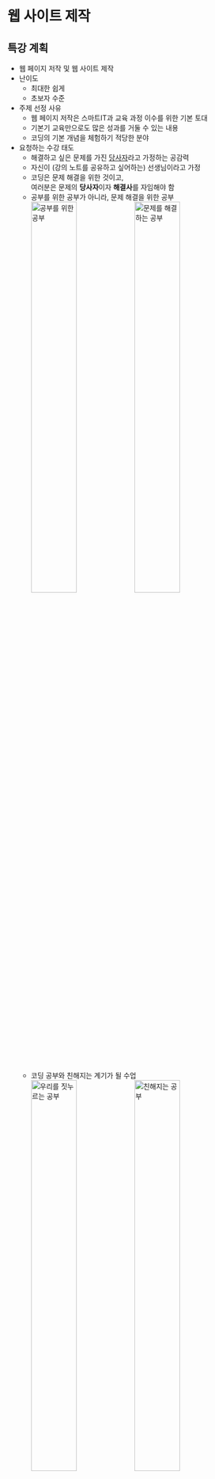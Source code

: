 # 웹 사이트 제작

## 특강 계획
- 웹 페이지 저작 및 웹 사이트 제작
- 난이도
    - 최대한 쉽게
    - 초보자 수준
- 주제 선정 사유
    - 웹 페이지 저작은 스마트IT과 교육 과정 이수를 위한 기본 토대
    - 기본기 교육만으로도 많은 성과를 거둘 수 있는 내용
    - 코딩의 기본 개념을 체험하기 적당한 분야
- 요청하는 수강 태도
    - 해결하고 싶은 문제를 가진 <u>당사자</u>라고 가정하는 공감력
    - 자신이 (강의 노트를 공유하고 싶어하는) 선생님이라고 가정
    - 코딩은 문제 해결을 위한 것이고,  
    여러분은 문제의 **당사자**이자 **해결사**를 자임해야 함
    - 공부를 위한 공부가 아니라, 문제 해결을 위한 공부  
        <img alt="공부를 위한 공부" src="https://s3-ap-northeast-2.amazonaws.com/opentutorials-user-file/course/3084/7519.png" width="45%">
        <img alt="문제를 해결하는 공부" src="https://s3-ap-northeast-2.amazonaws.com/opentutorials-user-file/course/3084/7518.png" width="45%">
    - 코딩 공부와 친해지는 계기가 될 수업  
        <img alt="우리를 짓누르는 공부" src="https://s3-ap-northeast-2.amazonaws.com/opentutorials-user-file/course/3084/7520.png" width="45%">
        <img alt="친해지는 공부" src="https://s3-ap-northeast-2.amazonaws.com/opentutorials-user-file/course/3084/7522.png" width="45%">

## 기획
- 기획의 의미
    - 새로운 것을 만들려면, 사전에 준비와 계획이 필요함
    - 문제의 인식에서 출발  
    - 만들려고 하는 것을 상상해보고, 계획하는 과정  
      ![기획자](https://s3-ap-northeast-2.amazonaws.com/opentutorials-user-file/module/3135/7546.png)
- 지금부터 우리는 기획자!  
- 우리가 만들고 싶은 웹 화면  
  ![화면 기획](https://s3-ap-northeast-2.amazonaws.com/opentutorials-user-file/module/3135/7547.png)
    1. 화면 상단에 수업의 제목
    2. 화면 좌측에 수업의 목록(메뉴)
    3. 화면 우측에 선택한 내용(제목/동영상/본문)

## 코딩 (구경하기)
- 유용한 사이트
    - [github.com](https://github.com/)
    - [codepen.io](https://codepen.io//) 
    - [한글입숨](http://hangul.thefron.me/)
- 코딩과 실행
    - HTML 코드 입력과 렌더링의 차이
    - 코딩: 우리는 코드를 작성 
    - 실행: 컴퓨터는 코드를 실행
    - 코드는 원인, 화면은 결과
- 코드와 언어
    - 코드는 컴퓨터에게 지시하는 작업 명령서(지시서)
    - 원천 코드(source code)는 컴퓨터 언어로 사람이 작성함
    - 작성된 코드 덩어리를 애플리케이션, 앱, (응용) 프로그램, 정보 시스템 등으로 부름
    - 컴퓨터 언어도 사람의 언어처럼 매우 다양함
    - 유명한 컴퓨터 언어의 예: HTML, CSS, JavaScript, Python, Java, C, C++, PHP, SQL, ...  
    - [프로그래밍 언어 순위](https://untitledtblog.tistory.com/165)
    ![컴퓨터 언어](https://s3-ap-northeast-2.amazonaws.com/opentutorials-user-file/module/3135/7551.png)
- HTML
    - 우리 수업의 주제
    - 웹 문서를 만드는 컴퓨터 언어
    - 웹 문서의 내용을 정의하는 역할
    - 웹 문서의 모양은 CSS 언어로 작성
    - 웹 문서의 동작은 JavaScript로 작성
- HTML은 배우기 쉬움  
    - 쉽지만, 중요함  
      <img src="https://s3-ap-northeast-2.amazonaws.com/opentutorials-user-file/module/3135/7552.png" width="45%">
      <img src="https://s3-ap-northeast-2.amazonaws.com/opentutorials-user-file/module/3135/7553.png" width="45%">
    - 웹 문서를 작성하는 도구
    - 여러분이 맨 처음 배우는 컴퓨터 언어
- 공공재(public domain)
    - 무료로 쓸 수 있도록, 공개되어 있는
    - 세종대왕은 자신이 창제한 한글에 저작권을 설정하지 않았음  
    - 팀 버너스 리는 자신이 창제한 웹에 저작권을 설정하지 않았음
- 웹 세상에 첫 발을 들여놓은 여러분을 환영함    

## 코딩 준비
- 코드 편집을 위한 SW 종류
    - 윈도: 메모장, Atom
    - 맥: 텍스트 편집기
    - 리눅스: gedit, nano, vim  
    ![notepad](https://s3-ap-northeast-2.amazonaws.com/opentutorials-user-file/module/3135/7574.png)
- Atom 설치
    - 우리 수업에서는 [github.com](https://github.com/)에서 만든 Atom 편집기로 통일  
    - [https://atom.io/](https://atom.io/)에서 프로그램을 다운로드하고 설치  
      ![atom](https://s3-ap-northeast-2.amazonaws.com/opentutorials-user-file/module/3135/7575.png)
- Atom 실행 모습
    - 좌측은 프로젝트(폴더) 파일 목록
    - 우측은 선택한 파일의 편집 영역  
      ![아톰 실행 화면](https://s3-ap-northeast-2.amazonaws.com/opentutorials-user-file/module/3135/7576.png)
- 컴퓨터 화면 배치
    - 좌측: 웹 브라우저
    - 우측: Atom  
      ![화면 배치](https://s3-ap-northeast-2.amazonaws.com/opentutorials-user-file/module/3135/7578.png)
- 실습 폴더 생성  
    - 실습 파일을 저장할 (프로젝트) 폴더를 바탕화면에 WEB라는 이름으로 생성
    - Atom 좌측 화면에 WEB (프로젝트) 폴더가 표시되도록 지정  
      `메뉴 → File → Add project folder`  
      ![](https://s3-ap-northeast-2.amazonaws.com/opentutorials-user-file/module/3135/7583.png)
- 실습 파일 생성
    - Atom 좌측 화면에서,  
      WEB 폴더를 오른쪽 클릭해서 New File을 선택하고,  
      '1.html' 입력 후 엔터  
      ![Atom new file](https://s3-ap-northeast-2.amazonaws.com/opentutorials-user-file/module/3135/7584.png)
    - 방금 생성한 파일의 확장자는 html
        - MS 워드 파일의 확장자는 doc
        - PDF 파일의 확장자는 pdf
        - 웹 문서 파일의 확장자는 html
- 실습 파일 오픈
    - Atom에서 오픈하려면, Atom 왼쪽 화면에 보이는 `1.html` 파일을 클릭
    - 웹 브라우저에서 오픈하려면, 
        - 윈도우: Ctrl + O(알파벳)
        - 맥: Cmd + O(알파벳)  
      ![파일 열기](https://s3-ap-northeast-2.amazonaws.com/opentutorials-user-file/module/3135/7592.png)
    - 또는 윈도우 탐색기나 맥 파인더에서 `1.html` 파일을 더블클릭해도 웹 브라우저에서 오픈 가능함
- 실습 파일 편집
    - 편집 화면에 'hello web' 입력하고 저장(윈도우: Ctrl + S, 맥: Cmd + S)  
      ![atom에서 편집](https://s3-ap-northeast-2.amazonaws.com/opentutorials-user-file/module/3135/7588.png)
    - 웹 브라우저 새로고침  
      ![웹 브라우저 새로고침](https://s3-ap-northeast-2.amazonaws.com/opentutorials-user-file/module/3135/7590.png)
- 첫 웹 문서 제작을 축하!
    - 이제까지는 웹 문화의 **소비자**로 살아온 시간
    - 이제부터는 웹 문화의 **생산자**로 살아갈 시간
- 자주 묻는 질문
    - Atom 설치 실패: 다른 에디터를 써도 무방하고, 윈도우 메모장을 써도 가능함
    - Atom 자동 줄바꿈: 메뉴에서 `file -> settings -> editor -> Soft Wrap` 항목을 체크

## 기본 문법 - 태그
- 진짜 코딩 시작
    - 기획서 다시 보기  
    ![다시 기획서](https://s3-ap-northeast-2.amazonaws.com/opentutorials-user-file/module/3135/7594.jpeg)
    - "쪼개서 해결하기!" 작전으로, 붉은색 부분부터 작업
    - 문제와 해결의 당사자라는 감정 이입 신공을 발휘하면서
    - 상상력을 발휘해서, 나의 어떤 상황에 응용이 가능할까를 고민하면서 
- `html.html` 파일에 다음 내용을 입력/저장하고, 브라우저 새로고침  
    <p class="codepen" data-height="174" data-theme-id="light" data-default-tab="html,result" data-user="logistex" data-slug-hash="GRjYZPW" style="height: 174px; box-sizing: border-box; display: flex; align-items: center; justify-content: center; border: 2px solid; margin: 1em 0; padding: 1em;" data-pen-title="start html.html">
    <span>See the Pen <a href="https://codepen.io/logistex/pen/GRjYZPW">
    start html.html</a> by logistex (<a href="https://codepen.io/logistex">@logistex</a>)
    on <a href="https://codepen.io">CodePen</a>.</span>
    </p>
    <script async src="https://cpwebassets.codepen.io/assets/embed/ei.js"></script>
- 축하!
- HTML 문서에서 
    - 공백을 반복해도 무효
    - 줄 바꿈을 해도 무효
    - 그럼 어떻게 하나요 ... ?
    - 해결 방법은 뒤에 공부할 예정
- 강조 표시
    - 'creating web pages'를 강조하려면, `<strong></strong>` 태그를 적용
    - 태그마다 역할이 지정되어 있다는 점을 인식해야 함
- 추가적 강조    
    - 'creating web pages'에서 'web'을 더 강조하려면, `<u></u>` 태그를 적용  
    <p class="codepen" data-height="169" data-theme-id="light" data-default-tab="html,result" data-user="logistex" data-slug-hash="vYXzxjq" style="height: 169px; box-sizing: border-box; display: flex; align-items: center; justify-content: center; border: 2px solid; margin: 1em 0; padding: 1em;" data-pen-title="emphasize.html">
      <span>See the Pen <a href="https://codepen.io/logistex/pen/vYXzxjq">
      emphasize.html</a> by logistex (<a href="https://codepen.io/logistex">@logistex</a>)
      on <a href="https://codepen.io">CodePen</a>.</span>
    </p>
    <script async src="https://cpwebassets.codepen.io/assets/embed/ei.js"></script>    
- 코딩 내용을 반추
    - 태그(tag) 
        - 옷에 붙어 있는 태그
        - SNS에서 사용하는 해시 태그
        - HTML 태그  
        ![태그 위력](https://s3-ap-northeast-2.amazonaws.com/opentutorials-user-file/module/3135/7596.jpeg)
    - 쌍을 이루는 태그
        - 여는 태그
        - 닫는 태그  
    - 쌍이 없는 단독 태그도 있음
    - 태그는 중첩 가능함
- HTML 태그의 바다를 경험한 여러분에게 축하!  
  ![태그로 다이빙](https://s3-ap-northeast-2.amazonaws.com/opentutorials-user-file/module/3135/7597.jpeg)
- 한글이 깨지는 경우  
    - 윈도우는 기본적으로 "cp949"라는 인코딩 방식을 사용함
    - cmd 창을 열어서 `chcp` 명령을 실행시켜보면 확인 가능함
    - 윈도우에서 제공되는 메모장으로 `html.html` 파일을 열어보면 한글이 깨짐
    - 윈도우 기본 코드 페이지를 "utf-8"로 변경하려면  
        - 일회성 변경: cmd 창에서 `chcp 65001` 명령을 실행하면 됨
        - 영구적 변경: 레지스트리를 수정해야 하는데,  
          [윈도10 CMD 코드 페이지 변경](https://extrememanual.net/12502) 참고
    - `<meta charset="utf-8">` 코드를 `1.html` 앞 부분에 추가
    - Atom에서 저장할 때 사용하는 인코딩 방식은 "utf-8"
    - 웹 브라우저에서 파일을 오픈할 때 사용할 인코딩 방식을 동일하게 지정
    - 요약
        - html 파일을 저장할 때 사용한 인코딩 방식과  
        - 웹 브라우저에게 알려줄 인코딩 방식을 일치시켜야 함 
    
## 혁명적 변화의 시대
- 시험에 대한 오해
    - "중요한 것은 어렵고, 쉬운 것은 사소하다?"
    - "쉬운 것은 시험에 잘 안나오니까!"
    - 시험의 역기능 혹은 부작용
- 시험의 본질
    - 얼마나 잘 습득했는지를 평가하려는 것이 본질
    - 상대평가 체제에서 순위 변별력을 담보하기 위한 본말의 전도
- 쉽지만, (쉽고 중요한) 기본에 충실해야!
    - 쉽지만 중요한 기본 개념이 실무 기술의 대부분을 차지함
    - 공부가 깊어질수록 점점 어려운 것을 배우게 되지만, 기초가 중요함  
    ![](https://s3-ap-northeast-2.amazonaws.com/opentutorials-user-file/module/3135/7825.jpeg)
- 지금가지 우리가 배운 것
    - HTML 태그 2 개
    - 태그를 배우기 전과 후의 여러분은 크게 달라졌음 
    - 너무 심한 과장일까?
    ![배움 전후](https://s3-ap-northeast-2.amazonaws.com/opentutorials-user-file/module/3135/7606.jpeg)    
- 과장이 아님!
    - 엄청 복잡한 HTML 문서를 해독하는 과정을 통하여 과장이 아니라는 점을 설명
    - 엄청 복잡한 HTML 문서를 획득
        - [https://www.w3.org/](https://www.w3.org/) 방문  
            ![w3c](https://s3-ap-northeast-2.amazonaws.com/opentutorials-user-file/module/3135/7608.jpeg)
        - W3C(The World Wide Web Consortium)라는 웹 표준화 기구의 홈페이지
        - W3C에서 HTML 문법의 표준을 결정함
        - W3C 웹 페이지를 오른쪽 마우스로 클릭하여 `페이지 소스보기(View Page Source)`  
          ![보이는 소스](https://s3-ap-northeast-2.amazonaws.com/opentutorials-user-file/module/3135/7610.png)
        - "모르는 내용이 많군요! 그래서 불편하죠."
- 복잡한 HTML 문서를 해독하는 과정
    - 위에서 `<h1>`으로 시작하는 코드를 살펴보면, 여전히 복잡...   
        <div class="colorscripter-code" style="color:#010101;font-family:Consolas, 'Liberation Mono', Menlo, Courier, monospace !important; position:relative !important;overflow:auto">
            <table class="colorscripter-code-table" style="margin:0;padding:0;border:none;background-color:#fafafa;border-radius:4px;" cellspacing="0" cellpadding="0">
                <tr>
                    <td style="width:5%;padding:6px;border-right:2px solid #e5e5e5">
                        <div style="margin:0;padding:0;word-break:normal;text-align:right;color:#666;font-family:Consolas, 'Liberation Mono', Menlo, Courier, monospace !important;line-height:130%">
                        <div style="line-height:130%">1</div><div style="line-height:130%">2</div><div style="line-height:130%">3</div><div style="line-height:130%">4</div><div style="line-height:130%">5</div><div style="line-height:130%">6</div></div></td>
                    <td style="width:95%;padding:6px 0;text-align:left"><div style="margin:0;padding:0;color:#010101;font-family:Consolas, 'Liberation Mono', Menlo, Courier, monospace !important;line-height:130%"><div style="padding:0 6px; white-space:pre; line-height:130%"><span style="color:#010101">&lt;</span><span style="color:#ff3399">h1</span>&nbsp;<span style="color:#0099cc">class</span>=<span style="color:#52be14">"logo"</span><span style="color:#0099cc"></span><span style="color:#010101">&gt;</span></div><div style="padding:0 6px; white-space:pre; line-height:130%">&nbsp;&nbsp;&nbsp;&nbsp;<span style="color:#010101">&lt;</span><span style="color:#ff3399">a</span>&nbsp;<span style="color:#0099cc">tabindex</span>=<span style="color:#52be14">"2"</span><span style="color:#0099cc"></span>&nbsp;<span style="color:#0099cc">accesskey</span>=<span style="color:#52be14">"1"</span><span style="color:#0099cc"></span>&nbsp;<span style="color:#0099cc">href</span>=<span style="color:#52be14">"/"</span><span style="color:#0099cc"></span><span style="color:#010101">&gt;</span></div><div style="padding:0 6px; white-space:pre; line-height:130%">&nbsp;&nbsp;&nbsp;&nbsp;&nbsp;&nbsp;&nbsp;&nbsp;<span style="color:#010101">&lt;</span><span style="color:#ff3399">img</span>&nbsp;<span style="color:#0099cc">src</span>=<span style="color:#52be14">"/2008/site/images/logo-w3c-mobile-lg"</span><span style="color:#0099cc"></span>&nbsp;<span style="color:#0099cc">width</span>=<span style="color:#52be14">"90"</span><span style="color:#0099cc"></span>&nbsp;<span style="color:#0099cc">height</span>=<span style="color:#52be14">"53"</span><span style="color:#0099cc"></span>&nbsp;<span style="color:#0099cc">alt</span>=<span style="color:#52be14">"W3C"</span><span style="color:#0099cc"></span>&nbsp;<span style="color:#0099cc">/</span><span style="color:#010101">&gt;</span></div><div style="padding:0 6px; white-space:pre; line-height:130%">&nbsp;&nbsp;&nbsp;&nbsp;<span style="color:#010101">&lt;</span><span style="color:#010101">/</span><span style="color:#ff3399">a</span><span style="color:#010101">&gt;</span>&nbsp;</div><div style="padding:0 6px; white-space:pre; line-height:130%">&nbsp;&nbsp;&nbsp;&nbsp;<span style="color:#010101">&lt;</span><span style="color:#ff3399">span</span>&nbsp;<span style="color:#0099cc">class</span>=<span style="color:#52be14">"alt-logo"</span><span style="color:#0099cc"></span><span style="color:#010101">&gt;</span>W3C<span style="color:#010101">&lt;</span><span style="color:#010101">/</span><span style="color:#ff3399">span</span><span style="color:#010101">&gt;</span>&nbsp;&nbsp;&nbsp;&nbsp;</div><div style="padding:0 6px; white-space:pre; line-height:130%"><span style="color:#010101">&lt;</span><span style="color:#010101">/</span><span style="color:#ff3399">h1</span><span style="color:#010101">&gt;</span></div></div><div style="text-align:right;margin-top:-13px;margin-right:5px;font-size:9px;font-style:italic"><a href="http://colorscripter.com/info#e" target="_blank" style="color:#e5e5e5text-decoration:none">Colored by Color Scripter</a></div></td>
                    <td style="width:5%;vertical-align:bottom;padding:0 2px 4px 0"><a href="http://colorscripter.com/info#e" target="_blank" style="text-decoration:none;color:white"><span style="font-size:9px;word-break:normal;background-color:#e5e5e5;color:white;border-radius:10px;padding:1px">cs</span></a></td></tr></table></div>
    - 이 코드에서 `<img ...>` 부분은 그림을 표시하는 태그인데, 이를 제거하면 ...
        <div class="colorscripter-code" style="width:100%;color:#010101;font-family:Consolas, 'Liberation Mono', Menlo, Courier, monospace !important; position:relative !important;overflow:auto"><table class="colorscripter-code-table" style="margin:0;padding:0;border:none;background-color:#fafafa;border-radius:4px;" cellspacing="0" cellpadding="0"><tr>
      <td style="width:5%;padding:6px;border-right:2px solid #e5e5e5"><div style="margin:0;padding:0;word-break:normal;text-align:right;color:#666;font-family:Consolas, 'Liberation Mono', Menlo, Courier, monospace !important;line-height:130%"><div style="line-height:130%">1</div><div style="line-height:130%">2</div><div style="line-height:130%">3</div><div style="line-height:130%">4</div><div style="line-height:130%">5</div></div></td>
      <td style="width:95%;padding:6px 0;text-align:left"><div style="margin:0;padding:0;color:#010101;font-family:Consolas, 'Liberation Mono', Menlo, Courier, monospace !important;line-height:130%"><div style="padding:0 6px; white-space:pre; line-height:130%"><span style="color:#010101">&lt;</span><span style="color:#ff3399">h1</span>&nbsp;<span style="color:#0099cc">class</span>=<span style="color:#52be14">"logo"</span><span style="color:#0099cc"></span><span style="color:#010101">&gt;</span></div><div style="padding:0 6px; white-space:pre; line-height:130%">&nbsp;&nbsp;&nbsp;&nbsp;<span style="color:#010101">&lt;</span><span style="color:#ff3399">a</span>&nbsp;<span style="color:#0099cc">tabindex</span>=<span style="color:#52be14">"2"</span><span style="color:#0099cc"></span>&nbsp;<span style="color:#0099cc">accesskey</span>=<span style="color:#52be14">"1"</span><span style="color:#0099cc"></span>&nbsp;<span style="color:#0099cc">href</span>=<span style="color:#52be14">"/"</span><span style="color:#0099cc"></span><span style="color:#010101">&gt;</span></div><div style="padding:0 6px; white-space:pre; line-height:130%">&nbsp;&nbsp;&nbsp;&nbsp;<span style="color:#010101">&lt;</span><span style="color:#010101">/</span><span style="color:#ff3399">a</span><span style="color:#010101">&gt;</span>&nbsp;</div><div style="padding:0 6px; white-space:pre; line-height:130%">&nbsp;&nbsp;&nbsp;&nbsp;<span style="color:#010101">&lt;</span><span style="color:#ff3399">span</span>&nbsp;<span style="color:#0099cc">class</span>=<span style="color:#52be14">"alt-logo"</span><span style="color:#0099cc"></span><span style="color:#010101">&gt;</span>W3C<span style="color:#010101">&lt;</span><span style="color:#010101">/</span><span style="color:#ff3399">span</span><span style="color:#010101">&gt;</span>&nbsp;&nbsp;&nbsp;&nbsp;</div><div style="padding:0 6px; white-space:pre; line-height:130%"><span style="color:#010101">&lt;</span><span style="color:#010101">/</span><span style="color:#ff3399">h1</span><span style="color:#010101">&gt;</span></div></div><div style="text-align:right;margin-top:-13px;margin-right:5px;font-size:9px;font-style:italic"><a href="http://colorscripter.com/info#e" target="_blank" style="color:#e5e5e5text-decoration:none">Colored by Color Scripter</a></div></td>
      <td style="width:5%;vertical-align:bottom;padding:0 2px 4px 0"><a href="http://colorscripter.com/info#e" target="_blank" style="text-decoration:none;color:white"><span style="font-size:9px;word-break:normal;background-color:#e5e5e5;color:white;border-radius:10px;padding:1px">cs</span></a></td></tr></table></div>
    - 이 코드에서 `<a>...</a>` 부분은 링크를 연결하는 역할의 태그인데, 이를 제거하면 ...
        <div class="colorscripter-code" style="width:100%;color:#010101;font-family:Consolas, 'Liberation Mono', Menlo, Courier, monospace !important; position:relative !important;overflow:auto"><table class="colorscripter-code-table" style="margin:0;padding:0;border:none;background-color:#fafafa;border-radius:4px;" cellspacing="0" cellpadding="0"><tr>
      <td style="width:5%;padding:6px;border-right:2px solid #e5e5e5"><div style="margin:0;padding:0;word-break:normal;text-align:right;color:#666;font-family:Consolas, 'Liberation Mono', Menlo, Courier, monospace !important;line-height:130%"><div style="line-height:130%">1</div><div style="line-height:130%">2</div><div style="line-height:130%">3</div></div></td>
      <td style="width:95%;padding:6px 0;text-align:left"><div style="margin:0;padding:0;color:#010101;font-family:Consolas, 'Liberation Mono', Menlo, Courier, monospace !important;line-height:130%"><div style="padding:0 6px; white-space:pre; line-height:130%"><span style="color:#010101">&lt;</span><span style="color:#ff3399">h1</span>&nbsp;<span style="color:#0099cc">class</span>=<span style="color:#52be14">"logo"</span><span style="color:#0099cc"></span><span style="color:#010101">&gt;</span></div><div style="padding:0 6px; white-space:pre; line-height:130%">&nbsp;&nbsp;&nbsp;&nbsp;<span style="color:#010101">&lt;</span><span style="color:#ff3399">span</span>&nbsp;<span style="color:#0099cc">class</span>=<span style="color:#52be14">"alt-logo"</span><span style="color:#0099cc"></span><span style="color:#010101">&gt;</span>W3C<span style="color:#010101">&lt;</span><span style="color:#010101">/</span><span style="color:#ff3399">span</span><span style="color:#010101">&gt;</span></div><div style="padding:0 6px; white-space:pre; line-height:130%"><span style="color:#010101">&lt;</span><span style="color:#010101">/</span><span style="color:#ff3399">h1</span><span style="color:#010101">&gt;</span>&nbsp;&nbsp;&nbsp;&nbsp;&nbsp;&nbsp;&nbsp;&nbsp;&nbsp;&nbsp;&nbsp;&nbsp;&nbsp;&nbsp;&nbsp;&nbsp;</div></div></td>
      <td style="vertical-align:bottom;padding:0 2px 4px 0"><a href="http://colorscripter.com/info#e" target="_blank" style="text-decoration:none;color:white"><span style="font-size:9px;word-break:normal;background-color:#e5e5e5;color:white;border-radius:10px;padding:1px">cs</span></a></td></tr></table></div>
    - 이 코드에서 `<span>...</span>` 부분은 줄바꿈 없이 어떤 효과를 연출하기 위한 태그인데, 이를 제거하면 ...
        <div class="colorscripter-code" style="color:#010101;font-family:Consolas, 'Liberation Mono', Menlo, Courier, monospace !important; position:relative !important;overflow:auto"><table class="colorscripter-code-table" style="margin:0;padding:0;border:none;background-color:#fafafa;border-radius:4px;" cellspacing="0" cellpadding="0"><tr>
      <td style="width:5%;padding:6px;border-right:2px solid #e5e5e5"><div style="margin:0;padding:0;word-break:normal;text-align:right;color:#666;font-family:Consolas, 'Liberation Mono', Menlo, Courier, monospace !important;line-height:130%"><div style="line-height:130%">1</div><div style="line-height:130%">2</div><div style="line-height:130%">3</div></div></td>
      <td style="width:95%;padding:6px 0;text-align:left"><div style="margin:0;padding:0;color:#010101;font-family:Consolas, 'Liberation Mono', Menlo, Courier, monospace !important;line-height:130%"><div style="padding:0 6px; white-space:pre; line-height:130%"><span style="color:#010101">&lt;</span><span style="color:#ff3399">h1</span>&nbsp;<span style="color:#0099cc">class</span>=<span style="color:#52be14">"logo"</span><span style="color:#0099cc"></span><span style="color:#010101">&gt;</span></div><div style="padding:0 6px; white-space:pre; line-height:130%">&nbsp;&nbsp;&nbsp;&nbsp;W3C&nbsp;&nbsp;&nbsp;&nbsp;</div><div style="padding:0 6px; white-space:pre; line-height:130%"><span style="color:#010101">&lt;</span><span style="color:#010101">/</span><span style="color:#ff3399">h1</span><span style="color:#010101">&gt;</span></div></div></td><td style="vertical-align:bottom;padding:0 2px 4px 0"><a href="http://colorscripter.com/info#e" target="_blank" style="text-decoration:none;color:white"><span style="font-size:9px;word-break:normal;background-color:#e5e5e5;color:white;border-radius:10px;padding:1px">cs</span></a></td></tr></table></div>
    - 이 코드에서 `class="logo"` 부분은 태그에 효과를 연출하기 위한 코드인데, 이를 제거하면 ...
        <div class="colorscripter-code" style="color:#010101;font-family:Consolas, 'Liberation Mono', Menlo, Courier, monospace !important; position:relative !important;overflow:auto"><table class="colorscripter-code-table" style="margin:0;padding:0;border:none;background-color:#fafafa;border-radius:4px;" cellspacing="0" cellpadding="0"><tr>
      <td style="width:5%;padding:6px;border-right:2px solid #e5e5e5"><div style="margin:0;padding:0;word-break:normal;text-align:right;color:#666;font-family:Consolas, 'Liberation Mono', Menlo, Courier, monospace !important;line-height:130%"><div style="line-height:130%">1</div><div style="line-height:130%">2</div><div style="line-height:130%">3</div></div></td>
      <td style="width:95%;padding:6px 0;text-align:left"><div style="margin:0;padding:0;color:#010101;font-family:Consolas, 'Liberation Mono', Menlo, Courier, monospace !important;line-height:130%"><div style="padding:0 6px; white-space:pre; line-height:130%"><span style="color:#010101">&lt;</span><span style="color:#ff3399">h1</span><span style="color:#010101">&gt;</span></div><div style="padding:0 6px; white-space:pre; line-height:130%">&nbsp;&nbsp;&nbsp;&nbsp;W3C&nbsp;&nbsp;&nbsp;&nbsp;</div><div style="padding:0 6px; white-space:pre; line-height:130%"><span style="color:#010101">&lt;</span><span style="color:#010101">/</span><span style="color:#ff3399">h1</span><span style="color:#010101">&gt;</span></div></div></td>
      <td style="vertical-align:bottom;padding:0 2px 4px 0"><a href="http://colorscripter.com/info#e" target="_blank" style="text-decoration:none;color:white"><span style="font-size:9px;word-break:normal;background-color:#e5e5e5;color:white;border-radius:10px;padding:1px">cs</span></a></td></tr></table></div>
    - 결국 다음과 같은 `<h1>` 태그만 남는다는 ...    
        <div class="colorscripter-code" style="width:100%;color:#010101;font-family:Consolas, 'Liberation Mono', Menlo, Courier, monospace !important; position:relative !important;overflow:auto"><table class="colorscripter-code-table" style="margin:0;padding:0;border:none;background-color:#fafafa;border-radius:4px;" cellspacing="0" cellpadding="0"><tr>
      <td style="width:5%;padding:6px;border-right:2px solid #e5e5e5"><div style="margin:0;padding:0;word-break:normal;text-align:right;color:#666;font-family:Consolas, 'Liberation Mono', Menlo, Courier, monospace !important;line-height:130%"><div style="line-height:130%">1</div></div></td>
      <td style="width:95%;padding:6px 0;text-align:left"><div style="margin:0;padding:0;color:#010101;font-family:Consolas, 'Liberation Mono', Menlo, Courier, monospace !important;line-height:130%"><div style="padding:0 6px; white-space:pre; line-height:130%"><span style="color:#010101">&lt;</span><span style="color:#ff3399">h1</span><span style="color:#010101">&gt;</span>W3C<span style="color:#010101">&lt;</span><span style="color:#010101">/</span><span style="color:#ff3399">h1</span><span style="color:#010101">&gt;</span></div></div></td>
      <td style="vertical-align:bottom;padding:0 2px 4px 0"><a href="http://colorscripter.com/info#e" target="_blank" style="text-decoration:none;color:white"><span style="font-size:9px;word-break:normal;background-color:#e5e5e5;color:white;border-radius:10px;padding:1px">cs</span></a></td></tr></table></div>
- `h1` 태그의 의미를 탐구
    - 이 코드는 무엇을 지시하는 걸까요?
        - 무엇을 지시하는지는 몰라도, 
        - `h1` 태그가 열리고, 닫혔다는 것은 알겠네!
        - `h1` 태그 내부에 'W3C'라는 단어가 표시되겠네!
        - 이런 짐작은 가능한 상태에 여러분은 도달했음
        - `h1` 태그가 어떤 역할을 하는지는 모름
        - 적어도, 무엇을 모르는지는 아는 상태가 되었음
    - 구글 검색에서 `HTML h1 tag`로 검색하면, `h1` 태그의 정체에 대해서는 순식간에 알아낼 수 있음
        - 엄청난 검색 결과가 순식간에 나올테지만 ...
        - 첫째 검색 결과인 [www.w3schools.com/tags/tag_hn.asp](https://www.w3schools.com/tags/tag_hn.asp) 링크로 가보면   
          ![w3schools](https://s3-ap-northeast-2.amazonaws.com/opentutorials-user-file/module/3135/7611.png)
        - 예제(Example)와 정의(Definition)를 볼 수 있음
        - 정의를 먼저 보는 것보다는, 예제를 먼저 보고나서, 정의를 이해하기를 권함  
          <p class="codepen" data-height="370" data-theme-id="light" data-default-tab="html,result" data-user="logistex" data-slug-hash="qBaMPWw" style="height: 370px; box-sizing: border-box; display: flex; align-items: center; justify-content: center; border: 2px solid; margin: 1em 0; padding: 1em;" data-pen-title="qBaMPWw">
              <span>See the Pen <a href="https://codepen.io/logistex/pen/qBaMPWw">
              qBaMPWw</a> by logistex (<a href="https://codepen.io/logistex">@logistex</a>)
              on <a href="https://codepen.io">CodePen</a>.</span>
          </p>
          <script async src="https://cpwebassets.codepen.io/assets/embed/ei.js"></script>
    - 추론
        - `h` 뒤에 숫자가 나옴
        - 큰 글씨부터 작은 글씨가 나열됨
        - `h` 뒤의 숫자가 커질수록, 글씨는 작아짐
        - 여기까지 추론이 되었다면, 정의는 뭘까?
    - 정의  
      > The `<h1>` to `<h6>` tags are used to define HTML headings.  
      > `<h1>` defines the most important heading. `<h6>` defines the least important heading.

      > `<h1>`부터 `<h6>`까지의 태그는 HTML 문서에서 제목을 정의하는 데 사용합니다.  
      > `<h1>`은 가장 중요한 제목을 정의합니다. `<h6>`은 가장 덜 중요한 제목을 정의합니다.
    - 결론 
        - `h` 태그는 HTML 문서에서 제목을 지정하는 태그
        - `h1` 태그는 제일 큰 제목을 지정하는 태그
        - 이런 식으로 구글링을 통해 스스로 학습이 가능함
- 응용
    - 우리가 만들었던 HTML 문서에 제목을 추가
    - 웹 문서 맨 앞에 `<h1>HTML</h1>` 코드 추가  

<p class="codepen" data-height="241" data-theme-id="light" data-default-tab="html,result" data-user="logistex" data-slug-hash="xxEyEZX" style="height: 241px; box-sizing: border-box; display: flex; align-items: center; justify-content: center; border: 2px solid; margin: 1em 0; padding: 1em;" data-pen-title="with h1.html">
  <span>See the Pen <a href="https://codepen.io/logistex/pen/xxEyEZX">
  with h1.html</a> by logistex (<a href="https://codepen.io/logistex">@logistex</a>)
  on <a href="https://codepen.io">CodePen</a>.</span>
</p>
<script async src="https://cpwebassets.codepen.io/assets/embed/ei.js"></script>


- "태그를 배우기 전과 후가 달라졌다!"는 말은 과장이 아니죠?
    - 놀라운 점은 웹을 통해서 "원하는 정보에 쉽게 접근할 수 있다!"는 점
    - `h1` 태그를 도서관에 가서 찾아봐야 했던 시절도 있었음  
      ![도서관 다녀 오기](https://s3-ap-northeast-2.amazonaws.com/opentutorials-user-file/module/3135/7616.jpeg)
    - 이런 시절엔, 도서관에서 알아낸 결과를 머리(가방) 속에 넣었어야 했다는 ...  
      ![머리 속에 저장](https://s3-ap-northeast-2.amazonaws.com/opentutorials-user-file/module/3135/7615.jpeg)
    - 요즘엔, 검색 방법을 머리 속에 넣어두면 해결된다는 ...
      ![쉽게 검색 가능한 세상](https://s3-ap-northeast-2.amazonaws.com/opentutorials-user-file/module/3135/7620.jpeg)
    - 과거엔 머리 속에 든 지식이 중요했지만,  
      현재는 어떻게 찾으면 되는지를 하는 것이 중요하고,   
      사실 더욱 중요한 것은 *무엇을 모르는지를 아는 것*
- 혁명적 출발을 축하!  
  ![시작이 가속되고 있음](https://s3-ap-northeast-2.amazonaws.com/opentutorials-user-file/module/3135/7622.jpeg)
    
## 통계에 근거한 학습
- HTML에는 150 종이 넘는 태그가 존재함
- 파레토 법칙 또는 80-20 법칙  
    - *"상위 20%가 전체의 80%를 점유한다."*
    - (2030년에는) 상위 1%의 부자가 전체 부의 64%를 독식할 것으로 전망  
      출처: [세계 상위 1% 부자, 2030년에는 세계 부 64% 독식](https://www.yna.co.kr/view/AKR20180408040000009)
    - 자주 사용되는 태그 30개가 HTML 태그 사용량의 80%를 차지
- 태그 사용 통계
    - [advancedwebranking.com](https://advancedwebranking.com/html/) 
    - 32 종 태그로 작성된 웹 문서가 가장 많음   
      ![webranking_1](https://user-images.githubusercontent.com/10287629/104163272-7f448c80-5439-11eb-907e-4fee16d23b05.png)
    - 웹 문서에서 특정 태그의 사용 빈도
        - 1등인 `html`과 `head` 태그는 모든(100%) 웹 문서에 등장
        - 4등인 `title` 태그는 97.9%의 웹 문서에 등장 (`title` 태그가 누락된 웹 문서도 2.1%나 됨)
        - 13등인 `li`와 `p` 태그는 80.8%의 웹 문서에 등장
        - ...  
        - 19등인 `h1` 태그는 61.9%의 웹 문서에 등장
        - 27등인 `strong` 태그는 45.1%의 웹 문서에 등장
        - 150 종이 넘는 태그 중에서 30등 이내라면 자주 쓰이는 태그인 셈
        ![webranking_2](https://user-images.githubusercontent.com/10287629/104163268-7e135f80-5439-11eb-810c-075fc226fa81.png)
- 쉽고 중요한 태그 30여개만 익혀도 웹 문서 작성이 충분함
    - 기본 태그를 활용하다가,  
      "이런 태그가 있으면 편리하지 않을까?"라는 생각을 ...
    - 내가 고민스러운 문제라면, 이미 선배들이 해결했으리라는 믿음
    - 고민스러운 문제인데, 선배들의 해결 사례가 없다면 ... *"대박!"*

## 줄바꿈
- 배울 내용
    - 인기있는 태그 두 종
    - CSS
- `br` 태그 예제 
    - 좌측 코드에는 단락 구분을 위한 줄바꿈을 적용하였으나, 
    - 우측 실행 결과에는 줄바꿈이 동작하지 않음
    <p class="codepen" data-height="526" data-theme-id="light" data-default-tab="html,result" data-user="logistex" data-slug-hash="oNzPRRx" style="height: 526px; box-sizing: border-box; display: flex; align-items: center; justify-content: center; border: 2px solid; margin: 1em 0; padding: 1em;" data-pen-title="no new line.html">
      <span>See the Pen <a href="https://codepen.io/logistex/pen/oNzPRRx">
      no new line.html</a> by logistex (<a href="https://codepen.io/logistex">@logistex</a>)
      on <a href="https://codepen.io">CodePen</a>.</span>
    </p>
    <script async src="https://cpwebassets.codepen.io/assets/embed/ei.js"></script>    
    
    - 줄바꿈 태그가 별도로 존재함  
    - 구글에서 `html new line tag`로 검색  
    - HTML `br` 태그  

    <p class="codepen" data-height="565" data-theme-id="light" data-default-tab="html,result" data-user="logistex" data-slug-hash="yLaxdBZ" style="height: 565px; box-sizing: border-box; display: flex; align-items: center; justify-content: center; border: 2px solid; margin: 1em 0; padding: 1em;" data-pen-title="with br tag.html">
      <span>See the Pen <a href="https://codepen.io/logistex/pen/yLaxdBZ">
      with br tag.html</a> by logistex (<a href="https://codepen.io/logistex">@logistex</a>)
      on <a href="https://codepen.io">CodePen</a>.</span>
    </p>
    <script async src="https://cpwebassets.codepen.io/assets/embed/ei.js"></script>
    
    - `<br>` 태그는 단독 태그라서 `<br />`로 쓰기도 함
    - `<br>` 태그는 내용을 감싸는 태그가 아니라, 해당 위치에서 줄바꿈하라는 의미
    - `<br>` 태그는 여는 태그와 닫는 태그가 쌍으로 구성되지 않고, 단독으로 쓰임
    - 단독 태그라는 의미를 분명하게 표시하기 위하여, `<br />`로 쓰기도 함
    
- `p` 태그 예제    
    - 단락(paragraph) 표현을 위한 전용 태그
    - 구글에서 `html paragraph tag`로 검색
    - `<p> ... </p>` 태그  
    <p class="codepen" data-height="582" data-theme-id="light" data-default-tab="html,result" data-user="logistex" data-slug-hash="qBaMzON" style="height: 582px; box-sizing: border-box; display: flex; align-items: center; justify-content: center; border: 2px solid; margin: 1em 0; padding: 1em;" data-pen-title="p tag">
      <span>See the Pen <a href="https://codepen.io/logistex/pen/qBaMzON">
      p tag</a> by logistex (<a href="https://codepen.io/logistex">@logistex</a>)
      on <a href="https://codepen.io">CodePen</a>.</span>
    </p>
    <script async src="https://cpwebassets.codepen.io/assets/embed/ei.js"></script>    
- 단락인 듯, 단락 아닌, 단락 같은 `br` 태그
    - `br` 태그 예제의 결과와 `p` 태그 예제의 결과는   
      사람에게는 동일한 모습처럼 보임
    - 검색 엔진에게는 전혀 다른 실체로 인식됨
        - `br` 태그는 단락과는 전혀 무관함
        - `p` 태그를 써야 단락이라는 실체로 인정됨
    - 의미에 부합하는 태그를 써야 바람직함
    
- `P` 태그의 불편함, `br` 태그의 편리함
    - `br` 태그를 쓰면 단락과 단락 사이의 여백 크기를 `br` 태그를 반복하여 조절 가능함
    - `P` 태그에서 단락과 단락 사이의 여백 크기는 정해져 있음
    - `p` 태그를 쓰되 단락과 단락 사이의 여백을 더 크게 하려면,  
      CSS 언어를 동원하면 됨
    
- CSS 언어를 활용하여 단락 간 여백을 조정하는 예제 
    - p 태그에 `style="margin-top:45px;"`라는 CSS 코드를 추가  
    - p 태그에 여백(margin)을 상부(top)에 45 픽셀(px)만큼 주는 모양새(style)라는 의미
        ```html
        <p style="margin-top:45px;">
        ```  
    <p class="codepen" data-height="598" data-theme-id="light" data-default-tab="html,result" data-user="logistex" data-slug-hash="YzGOoZx" style="height: 598px; box-sizing: border-box; display: flex; align-items: center; justify-content: center; border: 2px solid; margin: 1em 0; padding: 1em;" data-pen-title="styling with CSS">
      <span>See the Pen <a href="https://codepen.io/logistex/pen/YzGOoZx">
      styling with CSS</a> by logistex (<a href="https://codepen.io/logistex">@logistex</a>)
      on <a href="https://codepen.io">CodePen</a>.</span>
    </p>
    <script async src="https://cpwebassets.codepen.io/assets/embed/ei.js"></script>
    
- 중요한 것은  
    - `br` 태그보다 `p` 태그가 좋다는 점을 이해하는 것 
    - 그 이유를 이해하는 것
    - 의미에 맞는 태그를 사용하라!
    - `p` 태그를 써서 단락의 경계를 명확하게 지정하되
    - CSS 스타일을 지정하여 모양을 멋지게 할 수 있다는 점
    
- 웹 문서 작성 도구 3 종
    - HTML: 문서의 내용 구조(? ... !)
    - CSS: 문서의 외관(스타일) 디자인
    - JavaScript: 문서의 동적 동작(기능, 콘텐츠가 아닌 행위) 
    
- 요약
    - 84%의 빈도로 등장하는 `p` 태그
    - 70%의 빈도로 등장하는 `br` 태그
    - 웹 문서의 디자인을 책임지는 CSS
## 학이불사...

![학이불사 이미지](haki.jpg)


## HTML이 중요한 이유
- 기초가 중요한 이유
    - 응용으로 가는 토대
    - 기초만으로도 할 수 있는 다양한 작업
- 웹 문서에서 제목을 만드는 두 방법  
    - [opentutorials.org](https://opentutorials.org/module/5316/edit) 구경  
        [![two title](https://user-images.githubusercontent.com/10287629/104263825-b1073300-54cd-11eb-85d3-3b1bf7b5752b.png)](https://opentutorials.org/module/5316/29936/edit)
    - 일반인: (`스타일`이 `본문`인 상태에서) 글자 크기를 22로 키우고, 진하게 지정  
        ![일반인](https://s3-ap-northeast-2.amazonaws.com/opentutorials-user-file/module/3135/7638.png)
    - 전문가: `스타일`을 적당한 크기의 `제목`으로 지정  
        ![전문가](https://s3-ap-northeast-2.amazonaws.com/opentutorials-user-file/module/3135/7640.png)
    - 배우기 전까지는 
        - `스타일`이 눈에 보이지 않았을 것
        - 모르는 것을 무시하는 우리 뇌의 배신
        - 공부를 하면 보이지 않던 것이 보이기 시작함
        - 공부를 하면 들리지 않던 것이 들리기 시작함
    - `소스` 단추를 눌러보기  
        ![](https://s3-ap-northeast-2.amazonaws.com/opentutorials-user-file/module/3135/7642.png)
    - 일반인의 코드  
        ```html
        <strong><span style="font-size:22px;">coding</span></strong>
        ```
    - 전문가의 코드  
        ```html
        <h3>coding</h3>
        ```
- 검색 엔진 입장에서 두 코드의 차이
    - 일반인 코드의 'coding'은 검색 엔진에게 제목이 아님
    - 전문가 코드의 'coding'은 검색 엔진에게 제목으로 인식됨
    - 두 사람이 10년 동안 2,000 개 웹 문서를 만들었다고 가정하면,  
      일반인의 웹 문서는 검색 엔진에서 처리되지 않고 무시됨

- HTML의 중요성 
    - 검색 엔진 친화적인 HTML을 써야 비즈니스가 잘 됨
    - 접근성을 보장하기 위해서도 용도에 맞는 HTML 태그를 써야 함
    - 결론은 용도에 맞는 HTML 태그를 써야 의미론적 유용성이 보장됨

## 태그의 속성과 img

- 계획 
    - 지금까지 HTML 문법 중에서 태그를 공부하였음  
      ![](https://s3-ap-northeast-2.amazonaws.com/opentutorials-user-file/module/3135/7660.png)
    - 이제부터 HTML 문법 중에서 **속성(attribute)**을 공부할 예정  
    - 이미지를 처리하는 `img` 태그도 공부할 예정
- 이미지(image)
    - 글씨만 포함된 웹 문서는 따분함
    - 이미지가 포함된 웹 문서가 필요함
    - 초창기 웹에는 문서에 그림을 넣는 방법이 없었음
    - 처음으로 웹 페이지에 그림이 등장했을 때, ...
- `img` 태그
    - `img` 태그를 썼지만 그림은 안 보이네...  
        <p class="codepen" data-height="446" data-theme-id="light" data-default-tab="html,result" data-user="logistex" data-slug-hash="ZEpqEpg" style="height: 446px; box-sizing: border-box; display: flex; align-items: center; justify-content: center; border: 2px solid; margin: 1em 0; padding: 1em;" data-pen-title="not shown image.html">
          <span>See the Pen <a href="https://codepen.io/logistex/pen/ZEpqEpg">
          not shown image.html</a> by logistex (<a href="https://codepen.io/logistex">@logistex</a>)
          on <a href="https://codepen.io">CodePen</a>.</span>
        </p>
        <script async src="https://cpwebassets.codepen.io/assets/embed/ei.js"></script>

    - 어떤 그림을 표시해야 하는지 지정하지 않았음
        - `<img>?</img>`처럼 쓸 수 있을까요?
        - `?` 자리에 그림을 넣을 수 있을까요?
        - `img` 태그에 표시할 그림을 지정할 문법적 장치가 필요함
    - `img` 태그 내부에 표시할 그림을 지정하는 *속성*이라는 장치를 도입  
        - 코드  
            ```html
            <img src="https://s3-ap-northeast-2.amazonaws.com/opentutorials-user-file/module/3135/7648.png">
            ```
        - 위 코드에서   
            `"https://s3-ap-northeast-2.amazonaws.com/opentutorials-user-file/module/3135/7648.png"` 부분이  
            속성값  
        - 속성값  
            [https://s3-ap-northeast-2.amazonaws.com/opentutorials-user-file/module/3135/7648.png](https://s3-ap-northeast-2.amazonaws.com/opentutorials-user-file/module/3135/7648.png)은  
            이미지(가 저장된 웹) 주소
        - 이 주소를 웹 브라우저 주소 창에 입력하면?
        - `속성="속성값"` 문법 형식  
            <p class="codepen" data-height="489" data-theme-id="light" data-default-tab="html,result" data-user="logistex" data-slug-hash="poExoem" style="height: 489px; box-sizing: border-box; display: flex; align-items: center; justify-content: center; border: 2px solid; margin: 1em 0; padding: 1em;" data-pen-title="shown image ">
              <span>See the Pen <a href="https://codepen.io/logistex/pen/poExoem">
              shown image </a> by logistex (<a href="https://codepen.io/logistex">@logistex</a>)
              on <a href="https://codepen.io">CodePen</a>.</span>
            </p>
            <script async src="https://cpwebassets.codepen.io/assets/embed/ei.js"></script>

    - `src` 속성으로 웹에 존재하는 이미지를 내 문서에 표시했음
        - 웹 문서에 이미지를 표시하려면,  
          이미지 파일 자체가 웹 주소를 통해 접근 가능해야 함
        - 내 컴퓨터에 존재하는 이미지 파일을 내 HTML 문서에 표시할 수 있지만,  
          막상 해당 HTML 문서가 웹에 배포되어도,  
          이미지 파일이 웹을 통해 접근 가능한 경우가 아니라면,  
          해당 HTML 문서에 포함된 이미지는 보이지 않을 것임
- 로컬/원격 이미지
    - 웹에 공개되어 있는 원격 이미지를 내 웹 문서에 표시  
        ```html
        <img src="https://s3-ap-northeast-2.amazonaws.com/opentutorials-user-file/module/3135/7648.png">
        ```        
    - 내 컴에 저장되어 있는 로컬 이미지를 내 웹 문서에 표시  
        ```html
        <img src=".\photo-1610146140168-eb3b4219a80f.jpg">
        ```        

- 웹에 공개된 이미지를 활용하는 방법
    - 구글에서 `public domain image`로 검색
    - [unsplash.com](https://unsplash.com/)도 저작권 없는 사진을 제공하는 웹 사이트 중의 하나
    - 원하는 사진을 선택하고, `이미지를 다른 이름으로 저장` 메뉴를 써서 내 컴으로 다운로드
    - 작성 중인 웹 문서와 같은 폴더로 잘라내서 붙여넣은 후
    - `img` 코드를 활용  
    <img src="./photo-1610146140168-eb3b4219a80f.jpg">
    - 이 그림을 codepen.io 사이트에 입력했던 HTML 문서에서 보여주고 싶다면?
        - 웹에서 접근 가능한 이미지 파일의 주소를 사용해야 함
        - 웹에서 접근 가능한 곳에 이미지 파일을 올려야 함
        - 예를 들면 github 사이트를 활용하면 됨 

- 이미지 크기 조절
    - 이미지 주소를 지정하는 `src` 속성이 존재한다면, ...
    - 이미지 크기를 지정하는 속성도 있을테지 ...
    - 구글에서 `html img size attribute` 검색
        ```html
        <img width="30%" src="./photo-1610146140168-eb3b4219a80f.jpg">
        ```        
      <img width="30%" src="./photo-1610146140168-eb3b4219a80f.jpg">
    
- 높은 곳까지 올라온 여러분에게 박수를!
    ![](https://s3-ap-northeast-2.amazonaws.com/opentutorials-user-file/module/3135/7662.png)
    
## 목록 태그의 부모-자식 관계
- 태그 간의 부모(parent)-자식(child) 관계
  ![](https://s3-ap-northeast-2.amazonaws.com/opentutorials-user-file/module/3135/7679.jpeg)  
- 가상적 예제    
  실제로 존재하는 태그는 아니지만,  부모 코드 영역에 포함된 자식 코드  
    ```html
    <parent>
        <child></child>
    </parent>
    ```        
- 실제적 예제  
    ```html
    <p>
        <a href="https://logistex.github.io/smart_IT/">신입생을 위한 신교수 특강</a>
    </p>
    ```        
    - `p` 태그 내부에 포함된 `a` 태그
    - 여기서 `a` 태그는 하이퍼 링크 역할
- 상황에 따라 가변적인 태그 간의 관계        
    - `a` 태그가 항상 `p` 태그의 자식이어야 하는 것은 아님
    - `p` 태그가 항상 `a` 태그의 부모이어야 하는 것은 아님
    - 태그 간의 부모-자식 관계는 상황에 따라 달라짐
- 고정적 부모-자식 관계인 태그도 존재함

- 기획서  
    - 기획서에서 붉은색 영역
    - 웹 사이트의 메뉴 목록
    ![](https://s3-ap-northeast-2.amazonaws.com/opentutorials-user-file/module/3135/7677.png)
    
- 목록인 듯, 목록 아닌, 목록 같은 너...  
    - 목록처럼 보이지만, 실제로는 목록이 아님
    - HTML에서 목록(list)을 위해 준비해 둔 태그를 써야 함  
    <p class="codepen" data-height="265" data-theme-id="light" data-default-tab="html,result" data-user="logistex" data-slug-hash="MWjPYMO" style="height: 265px; box-sizing: border-box; display: flex; align-items: center; justify-content: center; border: 2px solid; margin: 1em 0; padding: 1em;" data-pen-title="no list">
      <span>See the Pen <a href="https://codepen.io/logistex/pen/MWjPYMO">
      no list</a> by logistex (<a href="https://codepen.io/logistex">@logistex</a>)
      on <a href="https://codepen.io">CodePen</a>.</span>
    </p>
    <script async src="https://cpwebassets.codepen.io/assets/embed/ei.js"></script><br><br>  
    
- 올바른 목록은 전용 태그를 써서 작성해야 함  
- `li` 태그로 작성한 수업 목록   
    <p class="codepen" data-height="257" data-theme-id="light" data-default-tab="html,result" data-user="logistex" data-slug-hash="poExJMQ" style="height: 257px; box-sizing: border-box; display: flex; align-items: center; justify-content: center; border: 2px solid; margin: 1em 0; padding: 1em;" data-pen-title="list.html">
      <span>See the Pen <a href="https://codepen.io/logistex/pen/poExJMQ">
      list.html</a> by logistex (<a href="https://codepen.io/logistex">@logistex</a>)
      on <a href="https://codepen.io">CodePen</a>.</span>
    </p>
    <script async src="https://cpwebassets.codepen.io/assets/embed/ei.js"></script><br><br>  

- `li` 태그로 작성한 과일 목록 
        - 수업 목록과 과일 목록의 구분이 어려움
        - 목록 간의 구분이 필요함
        - 이 항목은 수업 목록이고, 이 항목은 과일 목록이라는 식으로  
        - 부모 태그 `ul`을 써서 자식 항목을 소속시키는 방식  
    <p class="codepen" data-height="265" data-theme-id="light" data-default-tab="html,result" data-user="logistex" data-slug-hash="eYdPLae" style="height: 265px; box-sizing: border-box; display: flex; align-items: center; justify-content: center; border: 2px solid; margin: 1em 0; padding: 1em;" data-pen-title="fruits list.html">
      <span>See the Pen <a href="https://codepen.io/logistex/pen/eYdPLae">
      fruits list.html</a> by logistex (<a href="https://codepen.io/logistex">@logistex</a>)
      on <a href="https://codepen.io">CodePen</a>.</span>
    </p>
    <script async src="https://cpwebassets.codepen.io/assets/embed/ei.js"></script><br><br>    

- `ul` 태그를 사용하여 부모-자식 관계를 설정한 목록
    - 부모 `ul` 태그 내부에 자식 `li` 태그 항목을 두는 방식
    - 수업 `ul` 태그와 과일 `ul` 태그 사이에 빈 줄이 없어도 웹 화면에서 빈 줄이 표시됨
    - 수업 `ul` 태그와 과일 `ul` 태그 사이에 빈 줄을 두는 방식이 코드의 가독성을 높여줌  
    <p class="codepen" data-height="327" data-theme-id="light" data-default-tab="html,result" data-user="logistex" data-slug-hash="GRjYYKK" style="height: 327px; box-sizing: border-box; display: flex; align-items: center; justify-content: center; border: 2px solid; margin: 1em 0; padding: 1em;" data-pen-title="ul li.html">
      <span>See the Pen <a href="https://codepen.io/logistex/pen/GRjYYKK">
      ul li.html</a> by logistex (<a href="https://codepen.io/logistex">@logistex</a>)
      on <a href="https://codepen.io">CodePen</a>.</span>
    </p>
    <script async src="https://cpwebassets.codepen.io/assets/embed/ei.js"></script><br><br>    

- `li` 태그는 `ul` 부모 태그에 고정적으로 포함되는 방식으로 사용함
    - 상황에 따라서 부모-자식 관계를 자유롭게 맺는 태그가 아니라
    - 고정적으로 부모-자식 관계를 필수적으로 맺는 태그에 해당함

- 그런데, 수업의 목록 항목 개수가 매우 많다면?
    - 모든 항목의 번호를 사람이 일일이 지정해야 할까?
    - 자동적으로 번호가 지정된다면 편리하지 않을까?  
    - 아래 코드에서 과일 목록 코드에는 번호를 따로 지정하지 않았지만,  
      자동적으로 번호가 부여되어 표시되었음  
    <p class="codepen" data-height="265" data-theme-id="light" data-default-tab="html,result" data-user="logistex" data-slug-hash="wvzYYKW" style="height: 265px; box-sizing: border-box; display: flex; align-items: center; justify-content: center; border: 2px solid; margin: 1em 0; padding: 1em;" data-pen-title="ol.html">
      <span>See the Pen <a href="https://codepen.io/logistex/pen/wvzYYKW">
      ol.html</a> by logistex (<a href="https://codepen.io/logistex">@logistex</a>)
      on <a href="https://codepen.io">CodePen</a>.</span>
    </p>
    <script async src="https://cpwebassets.codepen.io/assets/embed/ei.js"></script><br><br>

- 요약
    - 목록과 관련한 태그 세 개를 공부했음
    - 목록 항목을 정의하는 `li` 태그

- 최종적인 코드
    - 과일 목록은 파일에서 제거
    - 수업 목록 `ol` 태그로 변경하여 남긴 코드  
    <p class="codepen" data-height="265" data-theme-id="light" data-default-tab="html,result" data-user="logistex" data-slug-hash="LYRggbv" style="height: 265px; box-sizing: border-box; display: flex; align-items: center; justify-content: center; border: 2px solid; margin: 1em 0; padding: 1em;" data-pen-title="ol final.html">
      <span>See the Pen <a href="https://codepen.io/logistex/pen/LYRggbv">
      ol final.html</a> by logistex (<a href="https://codepen.io/logistex">@logistex</a>)
      on <a href="https://codepen.io">CodePen</a>.</span>
    </p>
    <script async src="https://cpwebassets.codepen.io/assets/embed/ei.js"></script><br><br>

## 문서 구조와 수퍼 스타들
- 우리는 이미 HTML 문법 공부를 완료했음
    - HTML 문장 만드는 방법, 즉 HTML 문법 공부를 완료했음
    - HTML 문법에 더 복잡한 규칙은 없음  
    ![HTML 문법 공부를 완료](https://s3-ap-northeast-2.amazonaws.com/opentutorials-user-file/module/3135/7668.png)

- 웹 문서의 구조
    - 문장이 모여서 페이지를 구성함
    - 페이지가 모여서 책을 구성함
    - 책에는 표지가 있어야 하고,  
      표지에는 제목, 출판 일자와 저자 등이 표기되어야 함  
    ![](https://s3-ap-northeast-2.amazonaws.com/opentutorials-user-file/module/3135/7669.png)  
      
- 웹 문서의 구조를 만드는 방법
    - 정보를 정리정돈하기 위한 체계, 즉 구조가 필요함
    - HTML 태그 중에서 가장 많이 사용되는 수퍼스타 태그들도 공부할 예정  
    ![](https://s3-ap-northeast-2.amazonaws.com/opentutorials-user-file/module/3135/7664.png)

- 우리가 만든 웹 페이지와 다른 웹 페이지를 비교  
    - 다른 웹 페이지는 탭에 제목이 잘 정리되어 표시되었음
    - 우리 웹 페이지는 탭에 파일 경로가 표시되었음  
    - 구글에서 `html title` 검색
    ![](https://s3-ap-northeast-2.amazonaws.com/opentutorials-user-file/module/3135/7665.png)

- `title` 태그 활용
    ```html
    <title>WEB1 - html</title>
    ``` 
    - `title` 태그는 검색 엔진이 웹 페이지를 분석할 때, 중요하게 취급하는 태그
    - 모든 웹 문서에 반드시 포함되어야 할 중요한 태그
    <p class="codepen" data-height="265" data-theme-id="light" data-default-tab="html,result" data-user="logistex" data-slug-hash="XWjxxYo" style="height: 265px; box-sizing: border-box; display: flex; align-items: center; justify-content: center; border: 2px solid; margin: 1em 0; padding: 1em;" data-pen-title="title.html">
      <span>See the Pen <a href="https://codepen.io/logistex/pen/XWjxxYo">
      title.html</a> by logistex (<a href="https://codepen.io/logistex">@logistex</a>)
      on <a href="https://codepen.io">CodePen</a>.</span>
    </p>
    <script async src="https://cpwebassets.codepen.io/assets/embed/ei.js"></script><br><br>    

- 웹 문서의 인코딩 방식을 브라우저에게 알리는 태그
    - 인코딩: 문서에 포함된 문자를 암호화하는 방식에는 여러 종류가 있지만,  
      최근에는 `UTF-8` 방식이 표준임 
    - 웹 문서 작성할 때 사용한 인코딩 방식과  
      웹 브라우저가 해석할 때 사용하는 인코딩 방식이  
      서로 다르면 웹 브라우저에서 글자가 깨져서 보임  
      ![](https://s3-ap-northeast-2.amazonaws.com/opentutorials-user-file/module/3135/7666.png)
    
    - 웹 문서를 작성할 때 사용한 인코딩 방식이 'UTF-8'임을 확인  
      ![](https://s3-ap-northeast-2.amazonaws.com/opentutorials-user-file/module/3135/7667.png)
      
    - 웹 브라우저에게 웹 문서의 인코딩 방식이 `UTF-8`임을 신고  
        ```html
        <meta charset="utf-8">
        ```
        <p class="codepen" data-height="241" data-theme-id="light" data-default-tab="html,result" data-user="logistex" data-slug-hash="jOMeedz" style="height: 241px; box-sizing: border-box; display: flex; align-items: center; justify-content: center; border: 2px solid; margin: 1em 0; padding: 1em;" data-pen-title="charset.html">
          <span>See the Pen <a href="https://codepen.io/logistex/pen/jOMeedz">
          charset.html</a> by logistex (<a href="https://codepen.io/logistex">@logistex</a>)
          on <a href="https://codepen.io">CodePen</a>.</span>
        </p>
        <script async src="https://cpwebassets.codepen.io/assets/embed/ei.js"></script><br><br>       
    
- `title`과 `meta` 태그의 공통점  
    ```html
        <title>WEB1 - html</title>
        <meta charset="utf-8">
    ```
    - 두 태그는 본문이 아님
    - HTML을 만든 사람들은  
      본문과 본문을 설명하는 정보를 각기 다른 태그로 분리해서  
      정리정돈하는 것이 바람직하다고 생각했음
      
- 문서의 구조를 처리하는 태그
    - 본문을 가두는 `body` 태그
    - 본문을 설명하는 `head` 태그  
    <p class="codepen" data-height="265" data-theme-id="light" data-default-tab="html,result" data-user="logistex" data-slug-hash="ExgddqB" style="height: 265px; box-sizing: border-box; display: flex; align-items: center; justify-content: center; border: 2px solid; margin: 1em 0; padding: 1em;" data-pen-title="head body.html">
      <span>See the Pen <a href="https://codepen.io/logistex/pen/ExgddqB">
      head body.html</a> by logistex (<a href="https://codepen.io/logistex">@logistex</a>)
      on <a href="https://codepen.io">CodePen</a>.</span>
    </p>
    <script async src="https://cpwebassets.codepen.io/assets/embed/ei.js"></script><br><br>       

- `!doctype` 및 `html` 태그    
    - HTML 문서임을 표시하는 `!doctype html`  
        - 문서 유형을 표시하는 태그
        - 유일하게 '!'로 시작하는 태그
        - 문서의 맨 앞에 위치시킴
        - 닫는 태그 없이 단독으로 사용
    - 전체 문서를 가두는 `html` 태그
        - `html` 태그의 자식 태그는 `head`와 `body` 태그
        - `html` 태그는 여는 태그와 닫는 태그로 구성됨

- 결론적으로 웹 문서의 완전한 구조는 다음과 같음    
    ```html
    <!doctype html>
    <html> 
        <head>
            ...
        </head>
        <body>
            ...
        </body>
    </html>
    ```   
    <p class="codepen" data-height="265" data-theme-id="light" data-default-tab="html,result" data-user="logistex" data-slug-hash="RwGevea" style="height: 265px; box-sizing: border-box; display: flex; align-items: center; justify-content: center; border: 2px solid; margin: 1em 0; padding: 1em;" data-pen-title="doctype html.html">
      <span>See the Pen <a href="https://codepen.io/logistex/pen/RwGevea">
      doctype html.html</a> by logistex (<a href="https://codepen.io/logistex">@logistex</a>)
      on <a href="https://codepen.io">CodePen</a>.</span>
    </p>
    <script async src="https://cpwebassets.codepen.io/assets/embed/ei.js"></script><br><br>       
    
- 전 세계의 모든 웹 문서가 공통적으로 준수하는 표준 구조를 공부했음
    ```html
    <!doctype html>
    <html> 
        <head>
            <title>...</title>
            <meta charset="utf-8">
            ...
        </head>
        <body>
            ...
        </body>
    </html>
    ```   
    ![웹 문서 구조](https://s3-ap-northeast-2.amazonaws.com/opentutorials-user-file/module/3135/7671.png)

## Emmet
- 맛 보기
    - !+[tab]
    - p+[tab]
    - li*n+[tab]
    - li>a*20+[tab]
    - (li>a)*20+[tab]
    - child: >
    - sybling: + 
- 설치  
    - atom에서 `File > Settings > Install`에서  
    - 'emmet' 입력하고 `Package` 검색한 후,  
    - `Install`

## HTML 태그의 제왕
![HTML 태그의 제왕](https://s3-ap-northeast-2.amazonaws.com/opentutorials-user-file/module/3135/7683.jpeg)
- 제왕이라 할만한 태그
    - 모든 웹 항해의 연결 수단
    - 검색 엔진의 존재 근거
    - 도시의 길, 인체의 혈관  
      ![도시의 길](https://s3-ap-northeast-2.amazonaws.com/opentutorials-user-file/module/3135/7686.jpeg)
    - 전 세계 웹 문서가 고립을 면하는 이유
    - 우리가 하루에 백번도 넘게 사용하는 태그 
    - 웹을 웹답게 만드는 가장 중요한 태그
    - 클릭하면 순식간에 연결  
      ![클릭하면 연결](https://s3-ap-northeast-2.amazonaws.com/opentutorials-user-file/module/3135/7688.jpeg)
    - "HTML"의 "HT" = "HyperText"  
      ![HyperText](https://s3-ap-northeast-2.amazonaws.com/opentutorials-user-file/module/3135/7689.jpeg)
    - 이 태그의 이름은 "anchor(닻)"에서 따온 `a`
    - 정보의 바다에 정박한다는 시적인 표현  
      ![anchor](https://s3-ap-northeast-2.amazonaws.com/opentutorials-user-file/module/3135/7690.jpeg)
    - 이 태그를 우리는 **링크(link, 연결)** 태그라고 부름
    - HTML 공식 문서에 대한 링크는 [https://html.spec.whatwg.org/](https://html.spec.whatwg.org/)이고,  
      `a` 태그에 대한 링크는 [https://html.spec.whatwg.org/#the-a-element](https://html.spec.whatwg.org/#the-a-element)
    - 구글에서 `html a tag` 검색
    
- 링크 태그 적용
    - 아래 코드에서 링크 태그가 적용된 부분에 주목
    - `<a>...</a>` 태그를 쓰면, `...`으로 표시된 문구에 링크가 걸림
    - `href` 속성은  **H**yperText **Ref**erence의 약자
    - `target="_blank`는 링크를 클릭했을 때,  
      새 창에서 페이지가 열리게 하는 속성
    - `title` 속성은 이 링크가 어떤 내용을 담고 있는지를  
      툴팁으로 보여주는 기능
        <p class="codepen" data-height="265" data-theme-id="light" data-default-tab="html,result" data-user="logistex" data-slug-hash="KKgGEVG" style="height: 265px; box-sizing: border-box; display: flex; align-items: center; justify-content: center; border: 2px solid; margin: 1em 0; padding: 1em;" data-pen-title="link tag.html">
          <span>See the Pen <a href="https://codepen.io/logistex/pen/KKgGEVG">
          link tag.html</a> by logistex (<a href="https://codepen.io/logistex">@logistex</a>)
          on <a href="https://codepen.io">CodePen</a>.</span>
        </p>
        <script async src="https://cpwebassets.codepen.io/assets/embed/ei.js"></script>    
    
- 링크를 통한 정보 탐험
    - 지식의 대중화, 학문의 민주화를 열어준 새로운 세상
    - 링크가 우리를 어디로 인도할까요?
    - 관광만 하지 말고, 여행을 하세요!
    - 클릭 가는데로 가다보면 길을 잃고 헤멜 수도 있어요.

## 웹 사이트 1차 완성 (내용 및 구조)
- 웹 문서와 웹 사이트
    - 지금까지 웹 문서(페이지) 저작 방법을 배웠음  
      ![웹 문서 저작](https://s3-ap-northeast-2.amazonaws.com/opentutorials-user-file/module/3135/8130.png)
    - 링크로 문서와 문서를 연결하는 방법도 배웠음  
      ![링크 연결](https://s3-ap-northeast-2.amazonaws.com/opentutorials-user-file/module/3135/7707.jpeg)
    - 문서를 모아서 제본하면 책이 완성되듯,  
      웹 문서를 링크로 모으면 웹 사이트가 완성됨  
      ![웹 문서 연결](https://s3-ap-northeast-2.amazonaws.com/opentutorials-user-file/module/3135/7709.jpeg)

- 우리의 웹 사이트는 모두 4 개의 웹 문서로 구성됨 
    - `index.html`  
        웹 3대 기술을 총괄하는 "WEB" 소개 문서
    - `1_html.html`  
        첫번째 웹 기술로서 "HTML" 소개 문서
    - `2_css.html`  
        두번째 웹 기술로서 "CSS" 소개 문서
    - `3_javascript.html`  
        세번째 웹 기술로서 "JavaScript" 소개 문서

- 웹 사이트 작성 순서
    - 웹 사이트 전체의 제목을 "WEB"으로 작성  
      ![전체 제목 WEB](https://s3-ap-northeast-2.amazonaws.com/opentutorials-user-file/module/3135/7701.png)
    - 링크 설계   
      ![링크 설계](https://s3-ap-northeast-2.amazonaws.com/opentutorials-user-file/module/3135/7702.png)
    - 완성된 `index.html`   
        <p class="codepen" data-height="401" data-theme-id="light" data-default-tab="html,result" data-user="logistex" data-slug-hash="MWjPxGN" style="height: 401px; box-sizing: border-box; display: flex; align-items: center; justify-content: center; border: 2px solid; margin: 1em 0; padding: 1em;" data-pen-title="index.html">
          <span>See the Pen <a href="https://codepen.io/logistex/pen/MWjPxGN">
          index.html</a> by logistex (<a href="https://codepen.io/logistex">@logistex</a>)
          on <a href="https://codepen.io">CodePen</a>.</span>
        </p>
        <script async src="https://cpwebassets.codepen.io/assets/embed/ei.js"></script><br><br>
        
    - 완성된 `1_html.html`  
        <p class="codepen" data-height="367" data-theme-id="light" data-default-tab="html,result" data-user="logistex" data-slug-hash="XWjxGym" style="height: 367px; box-sizing: border-box; display: flex; align-items: center; justify-content: center; border: 2px solid; margin: 1em 0; padding: 1em;" data-pen-title="1_html.html">
          <span>See the Pen <a href="https://codepen.io/logistex/pen/XWjxGym">
          1_html.html</a> by logistex (<a href="https://codepen.io/logistex">@logistex</a>)
          on <a href="https://codepen.io">CodePen</a>.</span>
        </p>
        <script async src="https://cpwebassets.codepen.io/assets/embed/ei.js"></script><br><br>
        
    - `1_html.html`을 복사하여 적절히 수정하여 나머지 문서를 완성
    - 완성된 `2_css.html`  
        <p class="codepen" data-height="265" data-theme-id="light" data-default-tab="html,result" data-user="logistex" data-slug-hash="LYRgaoL" style="height: 265px; box-sizing: border-box; display: flex; align-items: center; justify-content: center; border: 2px solid; margin: 1em 0; padding: 1em;" data-pen-title="2_css.html">
          <span>See the Pen <a href="https://codepen.io/logistex/pen/LYRgaoL">
고          2_css.html</a> by logistex (<a href="https://codepen.io/logistex">@logistex</a>)
          on <a href="https://codepen.io">CodePen</a>.</span>
        </p>
        <script async src="https://cpwebassets.codepen.io/assets/embed/ei.js"></script><br><br>
        
    - 완성된 `3_javascript.html`  
        <p class="codepen" data-height="265" data-theme-id="light" data-default-tab="html,result" data-user="logistex" data-slug-hash="MWjPxNw" style="height: 265px; box-sizing: border-box; display: flex; align-items: center; justify-content: center; border: 2px solid; margin: 1em 0; padding: 1em;" data-pen-title="3_javascript.html">
          <span>See the Pen <a href="https://codepen.io/logistex/pen/MWjPxNw">
          3_javascript.html</a> by logistex (<a href="https://codepen.io/logistex">@logistex</a>)
          on <a href="https://codepen.io">CodePen</a>.</span>
        </p>
        <script async src="https://cpwebassets.codepen.io/assets/embed/ei.js"></script><br><br>

- 본 교안의 원전
    - egoing, [WEB1 - HTML & Internet](https://opentutorials.org/course/3084), [opentutorials.org](https://opentutorials.org/), 2020-07-28.
    - 본 교안은 원전을 미세하게 수정하여 작성하였음
    - 원전의 내용 구성 및 강의 진행 방식이 매우 훌륭하고 탁월함
    - 신입생 특강은 완주하는 학생이 많지 않음
    - 완주하지 못하더라도, 원전에서 충분히 자습할 수 있다는 점을 고려했음
    - 원전에서는 동영상 강의도 제공되므로 적극 활용하기 바람  
    [![](https://s3.ap-northeast-2.amazonaws.com/opentutorials-user-file/course/94.png)](https://opentutorials.org/)

## 웹 사이트 2차 완성 (스타일)

- 구글에서 'CSS 화면 레이아웃'으로 검색  
    [CSS / 고정형 레이아웃 만들기](https://www.codingfactory.net/10530) 참고

- 완성된 `index.html` 
    
<p class="codepen" data-height="265" data-theme-id="light" data-default-tab="html,result" data-user="logistex" data-slug-hash="NWRQyVB" style="height: 265px; box-sizing: border-box; display: flex; align-items: center; justify-content: center; border: 2px solid; margin: 1em 0; padding: 1em;" data-pen-title="index_css.html">
  <span>See the Pen <a href="https://codepen.io/logistex/pen/NWRQyVB">
  index_css.html</a> by logistex (<a href="https://codepen.io/logistex">@logistex</a>)
  on <a href="https://codepen.io">CodePen</a>.</span>
</p>
<script async src="https://cpwebassets.codepen.io/assets/embed/ei.js"></script>
<br><br>

- 완성된 `1_html.html` 
<p class="codepen" data-height="265" data-theme-id="light" data-default-tab="html,result" data-user="logistex" data-slug-hash="VwKoQOP" style="height: 265px; box-sizing: border-box; display: flex; align-items: center; justify-content: center; border: 2px solid; margin: 1em 0; padding: 1em;" data-pen-title="1_html_css.html">
  <span>See the Pen <a href="https://codepen.io/logistex/pen/VwKoQOP">
  1_html_css.html</a> by logistex (<a href="https://codepen.io/logistex">@logistex</a>)
  on <a href="https://codepen.io">CodePen</a>.</span>
</p>
<script async src="https://cpwebassets.codepen.io/assets/embed/ei.js"></script>
<br><br>

- 완성된 `2_css.html`  
<p class="codepen" data-height="265" data-theme-id="light" data-default-tab="html,result" data-user="logistex" data-slug-hash="dypxmbN" style="height: 265px; box-sizing: border-box; display: flex; align-items: center; justify-content: center; border: 2px solid; margin: 1em 0; padding: 1em;" data-pen-title="2_css_csss.html">
  <span>See the Pen <a href="https://codepen.io/logistex/pen/dypxmbN">
  2_css_csss.html</a> by logistex (<a href="https://codepen.io/logistex">@logistex</a>)
  on <a href="https://codepen.io">CodePen</a>.</span>
</p>
<script async src="https://cpwebassets.codepen.io/assets/embed/ei.js"></script>    
<br><br>
        
- 완성된 `3_javascript.html` 
<p class="codepen" data-height="265" data-theme-id="light" data-default-tab="html,result" data-user="logistex" data-slug-hash="XWjvEWW" style="height: 265px; box-sizing: border-box; display: flex; align-items: center; justify-content: center; border: 2px solid; margin: 1em 0; padding: 1em;" data-pen-title="3_javascript_css.html">
  <span>See the Pen <a href="https://codepen.io/logistex/pen/XWjvEWW">
  3_javascript_css.html</a> by logistex (<a href="https://codepen.io/logistex">@logistex</a>)
  on <a href="https://codepen.io">CodePen</a>.</span>
</p>
<script async src="https://cpwebassets.codepen.io/assets/embed/ei.js"></script>    
<br><br>

## 웹 사이트 3차 완성 (스타일 파일 분리)

- 분리된 `css.css`

<p class="codepen" data-height="265" data-theme-id="light" data-default-tab="css,result" data-user="logistex" data-slug-hash="WNGVzbY" style="height: 265px; box-sizing: border-box; display: flex; align-items: center; justify-content: center; border: 2px solid; margin: 1em 0; padding: 1em;" data-pen-title="css_final.css">
  <span>See the Pen <a href="https://codepen.io/logistex/pen/WNGVzbY">
  css_final.css</a> by logistex (<a href="https://codepen.io/logistex">@logistex</a>)
  on <a href="https://codepen.io">CodePen</a>.</span>
</p>
<script async src="https://cpwebassets.codepen.io/assets/embed/ei.js"></script>   
<br><br>

- 완성된 `index.html`
<p class="codepen" data-height="265" data-theme-id="light" data-default-tab="html,result" data-user="logistex" data-slug-hash="oNzKqXB" style="height: 265px; box-sizing: border-box; display: flex; align-items: center; justify-content: center; border: 2px solid; margin: 1em 0; padding: 1em;" data-pen-title="index_final.html">
  <span>See the Pen <a href="https://codepen.io/logistex/pen/oNzKqXB">
  index_final.html</a> by logistex (<a href="https://codepen.io/logistex">@logistex</a>)
  on <a href="https://codepen.io">CodePen</a>.</span>
</p>
<script async src="https://cpwebassets.codepen.io/assets/embed/ei.js"></script>
<br><br>

- 완성된 `1_html.html` 
<p class="codepen" data-height="265" data-theme-id="light" data-default-tab="html,result" data-user="logistex" data-slug-hash="zYoOEBJ" style="height: 265px; box-sizing: border-box; display: flex; align-items: center; justify-content: center; border: 2px solid; margin: 1em 0; padding: 1em;" data-pen-title="1_html_final.html">
  <span>See the Pen <a href="https://codepen.io/logistex/pen/zYoOEBJ">
  1_html_final.html</a> by logistex (<a href="https://codepen.io/logistex">@logistex</a>)
  on <a href="https://codepen.io">CodePen</a>.</span>
</p>
<script async src="https://cpwebassets.codepen.io/assets/embed/ei.js"></script>
<br><br>

- 완성된 `2_css.html`  
<p class="codepen" data-height="265" data-theme-id="light" data-default-tab="html,result" data-user="logistex" data-slug-hash="ExgqEKP" style="height: 265px; box-sizing: border-box; display: flex; align-items: center; justify-content: center; border: 2px solid; margin: 1em 0; padding: 1em;" data-pen-title="2_css_final.html">
  <span>See the Pen <a href="https://codepen.io/logistex/pen/ExgqEKP">
  2_css_final.html</a> by logistex (<a href="https://codepen.io/logistex">@logistex</a>)
  on <a href="https://codepen.io">CodePen</a>.</span>
</p>
<script async src="https://cpwebassets.codepen.io/assets/embed/ei.js"></script>
<br><br>
        
- 완성된 `3_javascript.html` 
<p class="codepen" data-height="265" data-theme-id="light" data-default-tab="html,result" data-user="logistex" data-slug-hash="RwGXMaj" style="height: 265px; box-sizing: border-box; display: flex; align-items: center; justify-content: center; border: 2px solid; margin: 1em 0; padding: 1em;" data-pen-title="3_javascript_final.html">
  <span>See the Pen <a href="https://codepen.io/logistex/pen/RwGXMaj">
  3_javascript_final.html</a> by logistex (<a href="https://codepen.io/logistex">@logistex</a>)
  on <a href="https://codepen.io">CodePen</a>.</span>
</p>
<script async src="https://cpwebassets.codepen.io/assets/embed/ei.js"></script>
<br><br>

- 완성된 코드는 [https://github.com/logistex/WEB](https://github.com/logistex/WEB)에서 일괄 다운로드 가능함  
    - 위 링크로 접속하여, 우측 상단에 보이는 초록색 `code`를 클릭하면, 보이는 메뉴에서  
    - `Download Zip` 항목을 클릭하면 내 컴퓨터로 다운로드 가능함
- 완성된 웹 사이트는 [https://logistex.github.io/test0100/](https://logistex.github.io/test0100/)에서 확인할 수 있음    

- 엄청나게 **축하!**  
    - 코딩에 대한 두려움을 떨쳐내는 계기가 되었기를!
    - 코딩을 통한 흥분과 열광을 경험하시길! 
    - 코딩이 우리에게 펼쳐줄 새로운 세상을 만끽하기를!
    ![축하](https://s3-ap-northeast-2.amazonaws.com/opentutorials-user-file/module/3135/7710.jpeg)


---

[![going home](https://user-images.githubusercontent.com/10287629/104793991-511fcd80-57e8-11eb-86c8-27356c8dd83d.png)](https://logistex.github.io/smart_IT/)
